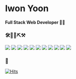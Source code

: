 # Iwon Yoon
#### Full Stack Web Developer 👩‍💻


### 🛠🔧🔨⛏⚒
![](https://img.shields.io/badge/JavaScript-F7DF1E?style=flat-square&logo=javascript&logoColor=white) ![]( https://img.shields.io/badge/HTML-E34F26?style=flat-square&logo=html5&logoColor=white) ![](https://img.shields.io/badge/CSS-1572B6?style=flat-square&logo=css3&logoColor=white) ![](https://img.shields.io/badge/Java-007396?style=flat-square&logo=java&logoColor=white) ![](https://img.shields.io/badge/C-A8B9CC?style=flat-square&logo=c&logoColor=white)
![](https://img.shields.io/badge/C++-00599C?style=flat-square&logo=cplusplus&logoColor=white) ![](https://img.shields.io/badge/Python-3776AB?style=flat-square&logo=python&logoColor=white) ![](https://img.shields.io/badge/MySQL-4479A1?style=flat-square&logo=mysql&logoColor=white) ![](https://img.shields.io/badge/React-61DAFB?style=flat-square&logo=react&logoColor=white) ![](https://img.shields.io/badge/AWS-232F3E?style=flat-square&logo=amazon-aws&logoColor=white) ![](https://img.shields.io/badge/Node.js-339933?style=flat-square&logo=node.js&logoColor=white)

 

### 👋
[![Hits](https://hits.seeyoufarm.com/api/count/incr/badge.svg?url=https%3A%2F%2Fgithub.com%2FIwonYoon&count_bg=%23B2BDF9&title_bg=%23A0A0A0&icon=&icon_color=%23E7E7E7&title=hits&edge_flat=true)](https://hits.seeyoufarm.com)
